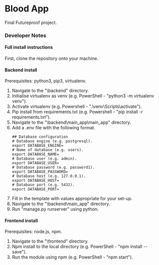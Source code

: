 # Blood App
Final Futureproof project.
### Developer Notes
#### Full install instructions
First, clone the repository onto your machine.
#### Backend install
Prerequisites: python3, pip3, virtualenv.
1. Navigate to the "\backend" directory.
2. Initialise virtualenv as venv (e.g. PowerShell - "python3 -m virtualenv venv").
3. Activate virtualenv (e.g. Powershell - ".\venv\Scripts\activate").
4. Pip install from requirements.txt (e.g. Powershell - "pip install -r requirements.txt").
5. Navigate to the "\backend\main_app\main_app" directory.
6. Add a .env file with the following format.
    ```
    ## Database configuration
    # Database engine (e.g. postgresql).
    export DATABASE_ENGINE=
    # Name of database (e.g. users).
    export DATABASE_NAME=
    # Database user (e.g. admin).
    export DATABASE_USER=
    # Database password (e.g. password1).
    export DATABASE_PASSWORD=
    # Database host (e.g. 127.0.0.1).
    export DATABASE_HOST=
    # Database port (e.g. 5432).
    export DATABASE_PORT=
    ```
7. Fill in the template with values appropriate for your set-up.
8. Navigate to the "\backend\main_app" directory.
9. Run "manage.py runserver" using python.
#### Frontend install
Prerequisites: node.js, npm.
1. Navigate to the "\frontend" directory.
2. Npm install to the local directory  (e.g. PowerShell - "npm install --save").
3. Run the module using npm (e.g. PowerShell - "npm start").
